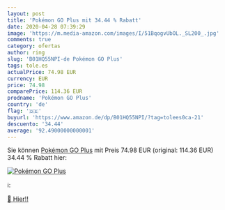 ```yaml
---
layout: post
title: 'Pokémon GO Plus mit 34.44 % Rabatt'
date: 2020-04-28 07:39:29
image: 'https://m.media-amazon.com/images/I/51BqogvUbOL._SL200_.jpg'
comments: true
category: ofertas
author: ring
slug: 'B01HQ55NPI-de Pokémon GO Plus'
tags: tole.es
actualPrice: 74.98 EUR
currency: EUR
price: 74.98
comparePrice: 114.36 EUR
prodname: 'Pokémon GO Plus'
country: 'de'
flag: '🇩🇪'
buyurl: 'https://www.amazon.de/dp/B01HQ55NPI/?tag=tolees0ca-21'
descuento: '34.44'
average: '92.49000000000001'
---
```


Sie können [Pokémon GO Plus](https://www.amazon.de/dp/B01HQ55NPI/?tag=tolees0ca-21) mit Preis 74.98 EUR (original: 114.36 EUR) 34.44 % Rabatt hier:

[![Pokémon GO Plus](https://m.media-amazon.com/images/I/51BqogvUbOL._SL200_.jpg)](https://www.amazon.de/dp/B01HQ55NPI/?tag=tolees0ca-21)

ℹ️:


[🛒 Hier!!](https://www.amazon.de/dp/B01HQ55NPI/?tag=tolees0ca-21)
